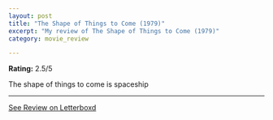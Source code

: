 ```yaml
---
layout: post
title: "The Shape of Things to Come (1979)"
excerpt: "My review of The Shape of Things to Come (1979)"
category: movie_review

---
```


**Rating:** 2.5/5

The shape of things to come is spaceship

<hr>

[See Review on Letterboxd](https://boxd.it/423Nmr)
